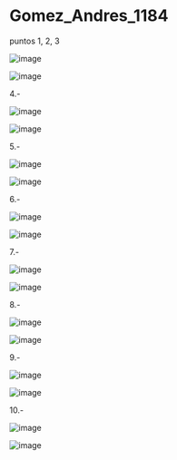 # Gomez_Andres_1184
puntos 1, 2, 3

![image](https://github.com/user-attachments/assets/7ebd38e5-b05a-4ce9-996e-d87d288223a6)


![image](https://github.com/user-attachments/assets/7d2c9784-237c-4901-bdf0-e097d3f9aaf7)

4.-

![image](https://github.com/user-attachments/assets/a4f75c70-a00b-4f34-bdb8-4fcaa1b92896)


![image](https://github.com/user-attachments/assets/5667299d-901d-46f5-a312-b677452c5341)

5.- 

![image](https://github.com/user-attachments/assets/d2116369-9774-4473-af31-fc3c4192a6d7)


![image](https://github.com/user-attachments/assets/5f74b55b-0e2a-4b8a-a957-7d4776b1b61c)

6.-

![image](https://github.com/user-attachments/assets/f8179965-b491-4b4c-8518-a5958c5c7164)



![image](https://github.com/user-attachments/assets/6938d2b8-d9c1-4768-b1e1-fd84e964d140)

7.-

![image](https://github.com/user-attachments/assets/c68f9c8d-9249-4b3d-b7ad-a0f545dd0b67)


![image](https://github.com/user-attachments/assets/cf9f6e90-e1a1-4653-9cb5-6faa7720123e)


8.-

![image](https://github.com/user-attachments/assets/ff467440-158a-40d7-9367-77477bc8dbde)


![image](https://github.com/user-attachments/assets/c1beb4ed-9138-4dda-beb9-a6491f3be6a3)

9.-

![image](https://github.com/user-attachments/assets/77577900-60d6-46e8-be86-d7f66c0cda97)

![image](https://github.com/user-attachments/assets/1230d4b7-daf1-475f-a6e5-e46a96a6799b)

10.-

![image](https://github.com/user-attachments/assets/dbc0ab86-c874-4ae8-8b79-9656fffb0090)

![image](https://github.com/user-attachments/assets/daa95308-0bca-4042-9f70-318f90f87a2c)








